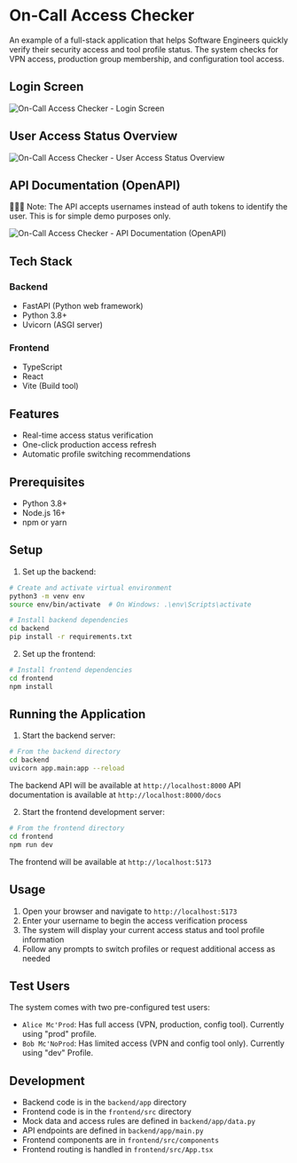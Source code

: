 # On-Call Access Checker

An example of a full-stack application that helps Software Engineers quickly verify their security access and tool profile status. The system checks for VPN access, production group membership, and configuration tool access.

## Login Screen
![On-Call Access Checker - Login Screen](https://github.com/user-attachments/assets/9a9a59d6-2ec6-4dc4-bb85-021390c08673)

## User Access Status Overview
![On-Call Access Checker - User Access Status Overview](https://github.com/user-attachments/assets/e89c44fe-af62-4850-a8a2-8d26bc4cdd77)

## API Documentation (OpenAPI)
🚨🚨🚨 Note: The API accepts usernames instead of auth tokens to identify the user. This is for simple demo purposes only.


![On-Call Access Checker - API Documentation (OpenAPI)](https://github.com/user-attachments/assets/edfba29d-60b6-4bd9-9b8f-ab4d3fdb750c)

## Tech Stack

### Backend
- FastAPI (Python web framework)
- Python 3.8+
- Uvicorn (ASGI server)

### Frontend
- TypeScript
- React
- Vite (Build tool)

## Features

- Real-time access status verification
- One-click production access refresh
- Automatic profile switching recommendations


## Prerequisites

- Python 3.8+
- Node.js 16+
- npm or yarn

## Setup



1. Set up the backend:

```bash
# Create and activate virtual environment
python3 -m venv env
source env/bin/activate  # On Windows: .\env\Scripts\activate

# Install backend dependencies
cd backend
pip install -r requirements.txt
```

2. Set up the frontend:

```bash
# Install frontend dependencies
cd frontend
npm install
```

## Running the Application

1. Start the backend server:

```bash
# From the backend directory
cd backend
uvicorn app.main:app --reload
```

The backend API will be available at `http://localhost:8000`
API documentation is available at `http://localhost:8000/docs`

2. Start the frontend development server:

```bash
# From the frontend directory
cd frontend
npm run dev
```

The frontend will be available at `http://localhost:5173`

## Usage

1. Open your browser and navigate to `http://localhost:5173`
2. Enter your username to begin the access verification process
3. The system will display your current access status and tool profile information
4. Follow any prompts to switch profiles or request additional access as needed

## Test Users

The system comes with two pre-configured test users:

- `Alice Mc'Prod`: Has full access (VPN, production, config tool). Currently using "prod" profile.
- `Bob Mc'NoProd`: Has limited access (VPN and config tool only). Currently using "dev" Profile.

## Development

- Backend code is in the `backend/app` directory
- Frontend code is in the `frontend/src` directory
- Mock data and access rules are defined in `backend/app/data.py`
- API endpoints are defined in `backend/app/main.py`
- Frontend components are in `frontend/src/components`
- Frontend routing is handled in `frontend/src/App.tsx`

